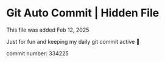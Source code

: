 # Git Auto Commit | Hidden File

This file was added Feb 12, 2025

Just for fun and keeping my daily git commit active 🤪

commit number: 334225
